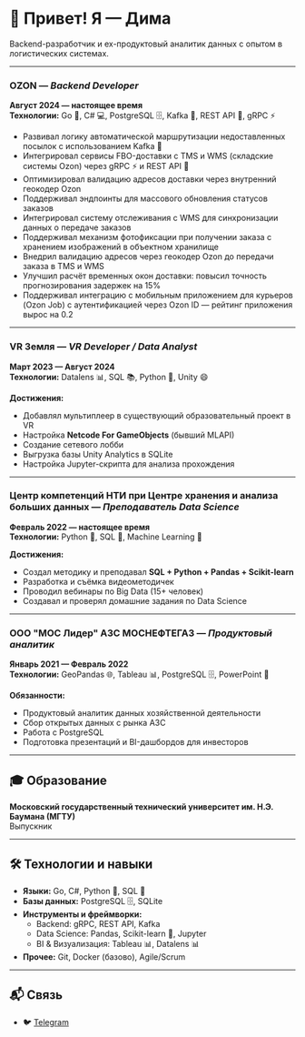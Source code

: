 # 👋 Привет! Я — Дима

Backend-разработчик и ex-продуктовый аналитик данных с опытом в логистических системах.

---

### **OZON** — *Backend Developer*  
**Август 2024 — настоящее время**  
**Технологии:** Go 🚀, C# 💻, PostgreSQL 🗄️, Kafka 📡, REST API 🔌, gRPC ⚡  

- Развивал логику автоматической маршрутизации недоставленных посылок с использованием Kafka 📡  
- Интегрировал сервисы FBO-доставки с TMS и WMS (складские системы Ozon) через gRPC ⚡ и REST API 🔌  
- Оптимизировал валидацию адресов доставки через внутренний геокодер Ozon  
- Поддерживал эндпоинты для массового обновления статусов заказов  
- Интегрировал систему отслеживания с WMS для синхронизации данных о передаче заказов  
- Поддерживал механизм фотофиксации при получении заказа с хранением изображений в объектном хранилище  
- Внедрил валидацию адресов через геокодер Ozon до передачи заказа в TMS и WMS  
- Улучшил расчёт временных окон доставки: повысил точность прогнозирования задержек на 15%  
- Поддерживал интеграцию с мобильным приложением для курьеров (Ozon Job) с аутентификацией через Ozon ID — рейтинг приложения вырос на 0.2

  
---

### **VR Земля** — *VR Developer / Data Analyst*  
**Март 2023 — Август 2024**  
**Технологии:** Datalens 📊, SQL 📚, Python 🐍, Unity 😄  

**Достижения:**
- Добавлял мультиплеер в существующий образовательный проект в VR
- Настройка **Netcode For GameObjects** (бывший MLAPI)
- Создание сетевого лобби
- Выгрузка базы Unity Analytics в SQLite
- Настройка Jupyter-скрипта для анализа прохождения

---

### **Центр компетенций НТИ при Центре хранения и анализа больших данных** — *Преподаватель Data Science*  
**Февраль 2022 — настоящее время**  
**Технологии:** Python 🐍, SQL 💽, Machine Learning 🧠  

**Достижения:**
- Создал методику и преподавал **SQL + Python + Pandas + Scikit-learn**
- Разработка и съёмка видеометодичек
- Проводил вебинары по Big Data (15+ человек)
- Создавал и проверял домашние задания по Data Science

---

### **ООО "МОС Лидер" АЗС МОСНЕФТЕГАЗ** — *Продуктовый аналитик*  
**Январь 2021 — Февраль 2022**  
**Технологии:** GeoPandas 🌐, Tableau 📊, PostgreSQL 🗄️, PowerPoint 📄  

**Обязанности:**
- Продуктовый аналитик данных хозяйственной деятельности
- Сбор открытых данных с рынка АЗС
- Работа с PostgreSQL
- Подготовка презентаций и BI-дашбордов для инвесторов

---

## 🎓 Образование

**Московский государственный технический университет им. Н.Э. Баумана (МГТУ)**  
Выпускник

---

## 🛠️ Технологии и навыки

- **Языки:** Go, C#, Python 🐍, SQL 💽
- **Базы данных:** PostgreSQL 🗄️, SQLite
- **Инструменты и фреймворки:**  
  - Backend: gRPC, REST API, Kafka  
  - Data Science: Pandas, Scikit-learn 🧠, Jupyter  
  - BI & Визуализация: Tableau 📊, Datalens 📊  
- **Прочее:** Git, Docker (базово), Agile/Scrum

---

## 📬 Связь

- 🐦 [Telegram](https://t.me/datadima) 
